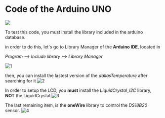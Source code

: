 # Code of the Arduino UNO
<a href="First Version" title="First Version"><img src="https://img.shields.io/badge/first%20version-0.0.1-brightgreen"></a>

To test this code, you must install the library included in the arduino database.

in order to do this, let's go to Library Manager of the __Arduino IDE__, located in

_Program --> Include library --> Library Manager_

![1](https://github.com/FOSH-following-demand/thermostatic-wather-bath/blob/master/software/img/1.png)


then, you can install the lastest version of the _dallasTemperature_ after searching for it
![2](https://github.com/FOSH-following-demand/thermostatic-wather-bath/blob/master/software/img/dallas.png)


In order to setup the LCD, you __must__ install the _LiquidCrystal_I2C_ library, __NOT__ the LiquidCrystal
![3](https://github.com/FOSH-following-demand/thermostatic-wather-bath/blob/master/software/img/liquid.png)


The last remaining item, is the __oneWire__ library to control the _DS18B20_ sensor.
![4](https://github.com/FOSH-following-demand/thermostatic-wather-bath/blob/master/software/img/onew.png)
